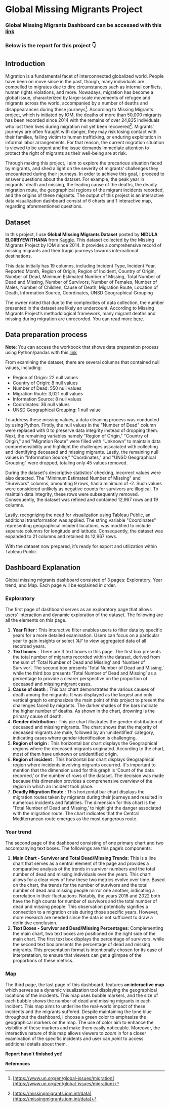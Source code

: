 # Global Missing Migrants Project

### Global Missing Migrants Dashboard can be accessed with this [link](https://public.tableau.com/views/Draft_dashboard/Exploratory?:language=en-US&:display_count=n&:origin=viz_share_link) 

### Below is the report for this project :point_down:

## Introduction

Migration is a fundamental facet of interconnected globalized world. People have been on move since in the past, though, many individuals are compelled to migrates due to dire circumstances such as internal conflicts, human rights violations, and more. Nowadays, migration has become a global issue, characterized by large-scale movements of refugee and migrants across the world, accompanied by a number of deaths and disappearances during these journeys[^1]. According to Missing Migrants project, which is initiated by IOM, the deaths of more than 50,000 migrants has been recorded since 2014 with the remains of over 24,835 individuals who lost their lives during migration not yet been recovered[^2]. Migrants’ journeys are often fraught with danger, they may risk losing contact with their families, falling victim to human trafficking, or enduring exploitation in informal labor arrangements. For that reason, the current migration situation is viewed to be urgent and the issue demands immediate attention to protect the right of migrants as their well-being are at risk.
 
Through making this project, I aim to explore the precarious situation faced by migrants, and shed a light on the severity of migrants' challenges they encountered during their journeys. In order to achieve this goal, I proceed to answer questions about the dataset. For example, the peak year in migrants’ death and missing, the leading cause of the deaths, the deadly migration route, the geographical regions of the migrant incidents recorded, and the origins of these migrants. The output of this project is an interactive data visualization dashboard consist of 6 charts and 1 interactive map, regarding aforementioned questions.

## Dataset
In this project, I use **Global Missing Migrants Dataset** posted by **NIDULA ELGIRIYEWITHANA** from [Kaggle](https://www.kaggle.com/datasets/nelgiriyewithana/global-missing-migrants-dataset). This dataset collected by the Missing Migrants Project by IOM since 2014. It provides a comprehensive record of missing migrants and their tragic journeys towards international destinations.

This data initially has 19 columns, including Incident Type, Incident Year, Reported Month, Region of Origin, Region of Incident, Country of Origin, Number of Dead, Minimum Estimated Number of Missing, Total Number of Dead and Missing, Number of Survivors, Number of Females, Number of Males, Number of Children, Cause of Death, Migration Route, Location of Death, Information Source, Coordinates, UNSD Geographical Grouping

The owner noted that due to the complexities of data collection, the number presented in the dataset are likely an undercount. According to Missing Migrants Project’s methodological framework, many migrant deaths and missing during migration are unrecorded. You can read more [here](https://missingmigrants.iom.int/methodology).

## Data preparation process

**Note**: You can access the workbook that shows data preparation process using Python/pandas with this [link](https://datalore.jetbrains.com/report/static/W7I74JMZPav5kPBU9p9V20/cew0NFB0yeanEIAKJQMOBm)

From examining the dataset, there are several columns that contained null values, including:

- Region of Origin: 22 null values
- Country of Origin: 8 null values
- Number of Dead: 550 null values
- Migration Route: 3,021 null values
- Information Source: 8 null values
- Coordinates: 36 null values
- UNSD Geographical Grouping: 1 null value

To address these missing values, a data cleaning process was conducted by using Python. Firstly, the null values in the "Number of Dead" column were replaced with 0 to preserve data integrity instead of dropping them. Next, the remaining variables namely "Region of Origin," "Country of Origin," and "Migration Route" were filled with “Unknown” to maintain data comprehensibility and highlight the challenges associated with collecting and identifying deceased and missing migrants. Lastly, the remaining null values in "Information Source," "Coordinates," and "UNSD Geographical Grouping" were dropped, totaling only 45 values removed.

During the dataset's descriptive statistics’ checking, incorrect values were also detected. The "Minimum Estimated Number of Missing" and "Survivors" columns, amounting 9 rows, had a minimum of -2. Such values were considered unlikely as negative counts for survivors are illogical. To maintain data integrity, these rows were subsequently removed. Consequently, the dataset was refined and contained 12,967 rows and 19 columns.

Lastly, recognizing the need for visualization using Tableau Public, an additional transformation was applied. The string variable "Coordinates" representing geographical incident locations, was modified to include separate columns for longitude and latitude. Consequently, the dataset was expanded to 21 columns and retained its 12,967 rows.

With the dataset now prepared, it’s ready for export and utilization within Tableau Public.

## Dashboard Explanation

Global missing migrants dashboard consisted of 3 pages: Exploratory, Year trend, and Map. Each page will be explained in order.

### Exploratory

The first page of dashboard serves as an exploratory page that allows users' interaction and dynamic exploration of the dataset. The following are all the elements on this page.

1. **Year Filter** : This interactive filter enables users to filter data by specific years for a more detailed examination. Users can focus on a particular year to gain insights or select *‘All’* to view aggregated data of all recorded years.
2. **Text boxes** : There are 3 text boxes in this page. The first box presents the total number of migrants recorded within the dataset, derived from the sum of ‘Total Number of Dead and Missing’ and ‘Number of Survivor’. The second box presents ‘Total Number of Dead and Missing,’ while the third box presents ‘Total Number of Dead and Missing’ as a percentage to provide a clearer perspective on the proportion of deceased and missing migrant cases. 
3. **Cause of death** : This bar chart demonstrates the various causes of death among the migrants. It was displayed as the largest and only vertical graph to emphasizes the main point of this project to present the challenges faced by migrants. The darker shades of the bars indicate the higher number of deaths. As shown in the chart, drowning is the primary cause of death. 
4. **Gender distribution** : This pie chart illustrates the gender distribution of deceased and missing migrants. The chart shows that the majority of deceased migrants are male, followed by an ‘unidentified’ category, indicating cases where gender identification is challenging.
5. **Region of origin** : This horizontal bar chart displays the Geographical regions where the deceased migrants originated. According to the chart, most of them have unknown or unidentified origin. 
6. **Region of incident** : This horizontal bar chart displays Geographical region where incidents involving migrants occurred. It's important to mention that the dimension used for this graph is ‘Count of the data recorded,’ or the number of rows of the dataset. The decision was made because this dimension provides a comprehensive overview of the region in which an incident took place.
7. **Deadly Migration Route** : This horizontal bar chart displays the migration routes taken by migrants during their journeys and resulted in numerous incidents and fatalities. The dimension for this chart is the 'Total Number of Dead and Missing,’ to highlight the danger associated with the migration route. The chart indicates that the Central Mediterranean route emerges as the most dangerous route.

### Year trend

The second page of the dashboard consisting of one primary chart and two accompanying text boxes. The followings are this page’s components:

1. **Main Chart - Survivor and Total Dead/Missing Trends:** This is a line chart that serves as a central element of the page and provides a comparative analysis of the trends in survivor numbers and the total number of dead and missing individuals over the years. This chart allows for a clear view of how these two metrics evolve over time. Based on the chart, the trends for the number of survivors and the total number of dead and missing people mirror one another, indicating a correlation in their fluctuations. Notably, the years 2016 and 2022 both have the high counts for number of survivors and the total number of dead and missing people. This observation potentially signifies a connection to a migration crisis during those specific years. However, more research are needed since the data is not sufficient to draw a definitive conclusion.
2. **Text Boxes - Survivor and Dead/Missing Percentages**: Complementing the main chart, two text boxes are positioned on the right side of the main chart. The first text box displays the percentage of survivors, while the second text box presents the percentage of dead and missing migrants. This presentation format is intentionally chosen for its ease of interpretation, to ensure that viewers can get a glimpse of the proportions of these metrics.

### Map

The third page, the last page of this dashboard, features **an interactive map** which serves as a dynamic visualization tool displaying the geographical locations of the incidents. This map uses bubble markers, and the size of each bubble shows the number of dead and missing migrants in each incident. This map aims to underline the real-world impact of these incidents and the migrants suffered. Despite maintaining the tone blue throughout the dashboard, I choose a green color to emphasize the geographical markers on the map. The use of color aim to enhance the visibility of these markers and make them easily noticeable. Moreover, the interactive nature of this map allows viewers to *zoom* in for a closer examination of the specific incidents and user can *point* to access additional details about them.

**Report hasn't finished yet!**

**References**
[^1]: [https://www.un.org/en/global-issues/migration](https://www.un.org/en/global-issues/migration)
[^2]: [https://missingmigrants.iom.int/data](https://missingmigrants.iom.int/data)

